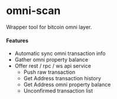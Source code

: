 # omni-scan
Wrapper tool for bitcoin omni layer.

#### Features 
* Automatic sync omni transaction info 
* Gather omni property balance
* Offer rest / rpc / ws api service
    * Push raw transaction
    * Get Address transaction history
    * Get Address omni property balance
    * Unconfirmed transaction list
